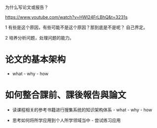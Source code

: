 

为什么写论文或报告？

https://www.youtube.com/watch?v=HWl24FrLBhQ&t=3231s

1 有些是这个原因，有些可能不是这个原因？那到底是不是呢？  自己界定。

2 培养分析问题，处理问题的能力。


# 论文的基本架构 

  - what - why - how
  
  
  # 如何整合課前、課後報告與論文
  
  - 读课程相关的参考书籍进行搜集系统的知识架构体系 - what - why - how 
  
  - 思考如何将所学应用到个人所学领域当中 - 尝试练习应用
  
  
  
  

